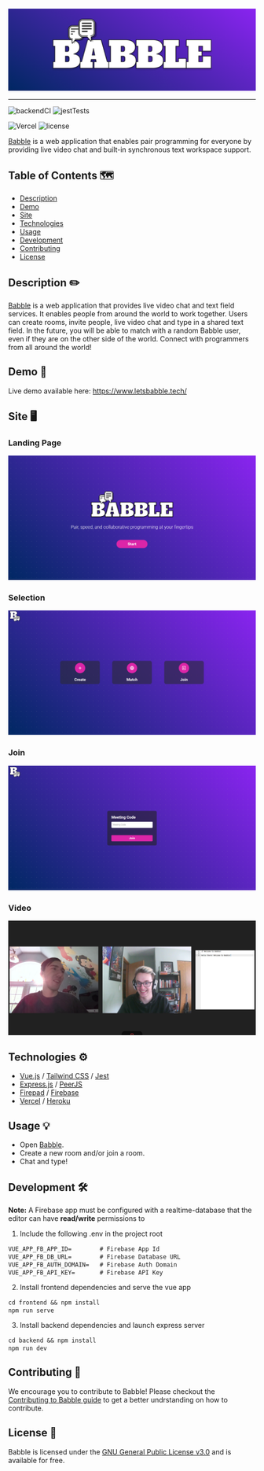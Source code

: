 <p align="center">
  <img src="./images/Banner.png" alt="Babble" />
</p>

---

![backendCI](https://github.com/jake-pauls/babble/actions/workflows/backend-deploy.yml/badge.svg)
![jestTests](https://github.com/jake-pauls/babble/actions/workflows/vue-tests.yml/badge.svg)

![Vercel](https://therealsujitk-vercel-badge.vercel.app/?app=babble-lilac)
![license](https://img.shields.io/github/license/jake-pauls/babble?color=light-green)

[Babble](https://www.letsbabble.tech/) is a web application that enables pair programming for everyone by providing live video chat and built-in synchronous text workspace support.

## Table of Contents 🗺️

- [Description](#description)
- [Demo](#demo)
- [Site](#site)
- [Technologies](#technologies)
- [Usage](#usage)
- [Development](#development)
- [Contributing](#contributing)
- [License](#license)

## Description ✏️

[Babble](https://www.letsbabble.tech/) is a web application that provides live video chat and text field services. It enables people from around the world to work together. Users can create rooms, invite people, live video chat and type in a shared text field. In the future, you will be able to match with a random Babble user, even if they are on the other side of the world. Connect with programmers from all around the world!

## Demo 💾

Live demo available here: https://www.letsbabble.tech/

## Site 🖥️

### Landing Page

![image of babble landing page](images/Landing.png)

### Selection

![image of babble selections page](images/Selection.png)

### Join

![image of babble join meeting page](images/Join.png)

### Video

![image of babble video meeting page](images/Video.png)

## Technologies ⚙️

- [Vue.js](https://vuejs.org/) / [Tailwind CSS](https://tailwindcss.com/) / [Jest](https://jestjs,io/)
- [Express.js](https://expressjs.com/) / [PeerJS](https://peerjs.com/)
- [Firepad](https://firepad.io/) / [Firebase](https://firebase.google.com/)
- [Vercel](https://vercel.com/) / [Heroku](https://heroku.com)

## Usage 💡

- Open [Babble](https://www.letsbabble.tech/).
- Create a new room and/or join a room.
- Chat and type!

## Development 🛠

**Note:** A Firebase app must be configured with a realtime-database that the editor can have **read/write** permissions to

1. Include the following .env in the project root

```
VUE_APP_FB_APP_ID=        # Firebase App Id
VUE_APP_FB_DB_URL=        # Firebase Database URL
VUE_APP_FB_AUTH_DOMAIN=   # Firebase Auth Domain
VUE_APP_FB_API_KEY=       # Firebase API Key
```

2. Install frontend dependencies and serve the vue app

```
cd frontend && npm install
npm run serve
```

3. Install backend dependencies and launch express server

```
cd backend && npm install
npm run dev
```

## Contributing 💬

We encourage you to contribute to Babble! Please checkout the [Contributing to Babble guide](/CONTRIBUTING.md) to get a better undrstanding on how to contribute.

## License 📝

Babble is licensed under the [GNU General Public License v3.0](/LICENSE) and is available for free.

